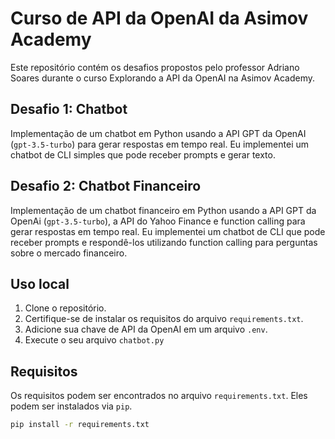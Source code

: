 # Curso de API da OpenAI da Asimov Academy
Este repositório contém os desafios propostos pelo professor Adriano Soares durante o curso Explorando a API da OpenAI na Asimov Academy.

## Desafio 1: Chatbot
Implementação de um chatbot em Python usando a API GPT da OpenAI (`gpt-3.5-turbo`) para gerar respostas em tempo real. Eu implementei um chatbot de CLI simples que pode receber prompts e gerar texto.

## Desafio 2: Chatbot Financeiro
Implementação de um chatbot financeiro em Python usando a API GPT da OpenAi (`gpt-3.5-turbo`), a API do Yahoo Finance e function calling para gerar respostas em tempo real. Eu implementei um chatbot de CLI que pode receber prompts e respondê-los utilizando function calling para perguntas sobre o mercado financeiro.

## Uso local
1. Clone o repositório.
2. Certifique-se de instalar os requisitos do arquivo `requirements.txt`.
3. Adicione sua chave de API da OpenAI em um arquivo `.env`.
4. Execute o seu arquivo `chatbot.py`

## Requisitos
Os requisitos podem ser encontrados no arquivo `requirements.txt`. Eles podem ser instalados via `pip`.

```bash
pip install -r requirements.txt
``` 